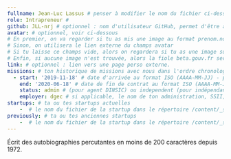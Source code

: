 ```yaml
---
fullname: Jean-Luc Lassus # penser à modifier le nom du fichier ci-dessus en prenom.nom.md !
role: Intrapreneur #
github: JLL-nrj # optionnel : nom d'utilisateur GitHub, permet d'être ajouté automatiquement à l'organisation GitHub betagouv
avatar: # optionnel, voir ci-dessous
# En premier, on va regarder si tu as mis une image au format prenom.nom dans /img/authors/
# Sinon, on utilisera le lien externe du champs avatar
# Si tu laisse ce champs vide, alors on regardera si tu as une image sur GitHub
# Enfin, si aucune image n'est trouvée, alors la fiole beta.gouv.fr sera utilisée sur la page communauté
link: # optionnel : lien vers une page perso externe.
missions: # ton historique de missions avec nous dans l'ordre chronologique. Remplis déjà la première pour commencer !
  - start: '2019-11-18' # date d'arrivée au format ISO (AAAA-MM-JJ) - pense à bien garder les '' !
    end: '2020-06-18' # date de fin de contrat au format ISO (AAAA-MM-JJ) - pense à bien garder les '' !
    status: admin # (pour agent DINSIC) ou independent (pour indépendant) ou admin (pour agent d'une autre administration) ou service (pour société de service)
    employer: dgec # si applicable, le nom de ton administration, SSII, etc.
startups: # ta ou tes startups actuelles
    -  # le nom du fichier de la startup dans le répertoire /content/_startups/ sans l'extension .md
previously: # ta ou tes anciennes startups
    -  # le nom du fichier de la startup dans le répertoire /content/_startups/ sans l'extension .md
---
```


Écrit des autobiographies percutantes en moins de 200 caractères depuis 1972.

